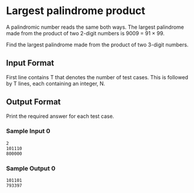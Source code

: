 # Largest palindrome product

A palindromic number reads the same both ways. The largest palindrome made from the product of two 2-digit numbers is 9009 = 91 × 99.

Find the largest palindrome made from the product of two 3-digit numbers.

## Input Format

First line contains T that denotes the number of test cases. This is followed by T lines, each containing an integer, N.


## Output Format

Print the required answer for each test case.


### Sample Input 0

```
2
101110
800000
```

### Sample Output 0

```
101101
793397
```